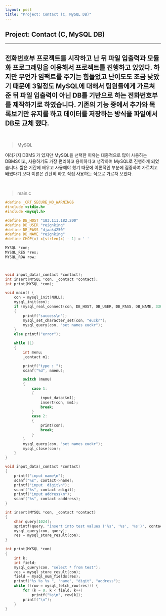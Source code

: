```yaml
---
layout: post
title: "Project: Contact (C, MySQL DB)"
---
```


Project: Contact (C, MySQL DB)
---
---

전화번호부 프로젝트를 시작하고 난 뒤 파일 입출력과 모듈화 프로그래밍을 이용해서 프로젝트를
진행하고 있었다. 하지만 무언가 임팩트를 주기는 힘들었고 난이도도 조금 낮았기 때문에 3일정도
MySQL에 대해서 팀원들에게 가르쳐준 뒤 파일 입출력이 아닌 DB를 기반으로 하는 전화번호부를 제작하기로
하였습니다. 기존의 기능 중에서 추가와 목록보기만 유지를 하고 데이터를 저장하는 방식을 파일에서 DB로
교체 했다.
---
<br>

> MySQL

여러가지 DBMS 가 있지만 MySQL을 선택한 이유는 대중적으로 많이 사용하는 DBMS이고, 사용하기도 가장 편리하고
용이하다고 생각하여 MySQL로 진행하게 되었습니다. 짧은 기간에 배우고 사용해야 했기 때문에 이론적인 부분에
집중하여 가르치고 배웠다기 보다 이론은 간단히 하고 직접 사용하는 식으로 가르쳐 보았다.

<br>


> main.c

```c
#define _CRT_SECURE_NO_WARNINGS
#include <stdio.h>
#include <mysql.h>

#define DB_HOST "183.111.182.200"
#define DB_USER "reignking"
#define DB_PASS "djaak4250"
#define DB_NAME "reignking"
#define CHOP(x) x[strlen(x) - 1] = ' '

MYSQL *con;
MYSQL_RES *res;
MYSQL_ROW row;



void input_data(_contact *contact);
int insert(MYSQL *con, _contact *contact);
int print(MYSQL *con);

void main() {
	con = mysql_init(NULL);
	mysql_init(con);
	if (mysql_real_connect(con, DB_HOST, DB_USER, DB_PASS, DB_NAME, 3306, NULL, 0))
	{
		printf("success\n");
		mysql_set_character_set(con, "euckr");
		mysql_query(con, "set names euckr");
	}
	else printf("error");

	while (1)
	{
		int menu;
		_contact m1;

		printf("type : ");
		scanf("%d", &menu);

		switch (menu)
		{
			case 1:
			{
				input_data(&m1);
				insert(con, &m1);
				break;
			}
			case 2:
			{
				print(con);
				break;
			}
		}
		mysql_query(con, "set names euckr");
		mysql_close(con);
	}
}

void input_data(_contact *contact)
{
	printf("input name\n");
	scanf("%s", contact->name);
	printf("input  digit\n");
	scanf("%s", contact->digit);
	printf("input address\n");
	scanf("%s", contact->address);
}

int insert(MYSQL *con, _contact *contact)
{
	char query[1024];
	sprintf(query, "insert into test values ('%s', '%s', '%s')", contact->name, contact->digit, contact->address);
	mysql_query(con, query);
	res = mysql_store_result(con);
}

int print(MYSQL *con)
{
	int k;
	int field;
	mysql_query(con, "select * from test");
	res = mysql_store_result(con);
	field = mysql_num_fields(res);
	printf("%s %s %s ", "name", "digit", "address");
	while ((row = mysql_fetch_row(res))) {
		for (k = 0; k < field; k++)
			printf("%s\n", row[k]);
		printf("\n");
	}
}
```
